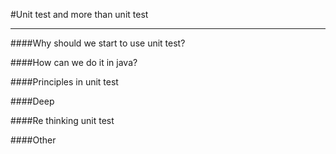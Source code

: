 #Unit test and more than unit test

---



####Why should we start to use unit test?

####How can we do it in java?

####Principles in unit test

####Deep 

####Re thinking unit test

####Other

